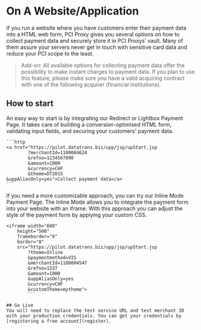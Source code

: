 # On A Website/Application

If you run a website where you have customers enter their payment data into a HTML web form, PCI Proxy gives you several options on how to collect payment data and securely store it in PCI Proxys’ vault. Many of them assure your servers never get in touch with sensitive card data and reduce your PCI scope to the least.

> Add-on: All available options for collecting payment data offer the possibility to make instant charges to payment data. If you plan to use this feature, please make sure you have a valid acquiring contract with one of the following acquirer (financial institutions).

## How to start

An easy way to start is by integrating our Redirect or Lightbox Payment Page. It takes care of building a conversion-optimised HTML form, validating input fields, and securing your customers' payment data. 

    ```http
    <a href="https://pilot.datatrans.biz/upp/jsp/upStart.jsp
    		?merchantId=1100004624
    		&refno=1234567890
    		&amount=1000
    		&currency=CHF
    		&theme=DT2015
    &uppAliasOnly=yes">Collect payment data</a>
    ```

If you need a more customizable approach, you can try our Inline Mode Payment Page. The Inline Mode allows you to integrate the payment form into your website with an iframe. With this approach you can adjust the style of the payment form by applying your custom CSS.

```http
<iframe width="600" 
	height="500"
	frameborder="0"
	border="0"
	src="https://pilot.datatrans.biz/upp/jsp/upStart.jsp
		?theme=Inline
		&paymentmethod=VIS
		&merchantId=1100004547
		&refno=1337
		&amount=1000
		&uppAliasOnly=yes
		&currency=CHF
		&customTheme=mytheme">
		```

## Go Live
You will need to replace the test service URL and test merchant ID with your production credentials. You can get your credentials by [registering a free account](register).

